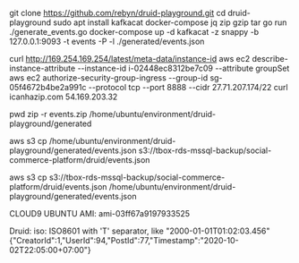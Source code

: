 git clone https://github.com/rebyn/druid-playground.git
cd druid-playground
sudo apt install kafkacat docker-compose jq zip gzip tar
go run ./generate_events.go
docker-compose up -d
kafkacat -z snappy -b 127.0.0.1:9093 -t events -P -l ./generated/events.json

curl http://169.254.169.254/latest/meta-data/instance-id
aws ec2 describe-instance-attribute --instance-id i-02448ec8312be7c09 --attribute groupSet
aws ec2 authorize-security-group-ingress --group-id sg-05f4672b4be2a991c --protocol tcp --port 8888 --cidr 27.71.207.174/22
curl icanhazip.com
54.169.203.32

pwd
zip -r events.zip /home/ubuntu/environment/druid-playground/generated

aws s3 cp /home/ubuntu/environment/druid-playground/generated/events.json s3://tbox-rds-mssql-backup/social-commerce-platform/druid/events.json

aws s3 cp s3://tbox-rds-mssql-backup/social-commerce-platform/druid/events.json /home/ubuntu/environment/druid-playground/generated/events.json



CLOUD9 UBUNTU AMI: ami-03ff67a9197933525

Druid: iso: ISO8601 with 'T' separator, like       "2000-01-01T01:02:03.456"
{"CreatorId":1,"UserId":94,"PostId":77,"Timestamp":"2020-10-02T22:05:00+07:00"}